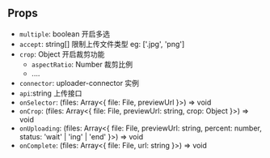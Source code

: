 ## Props

- `multiple`: boolean 开启多选
- `accept`: string[] 限制上传文件类型 eg: ['.jpg', 'png']
- `crop`: Object 开启裁剪功能
  - `aspectRatio`: Number 裁剪比例
  - ....
- `connector`: uploader-connector 实例
- `api`:string 上传接口
- `onSelector`: (files: Array<{ file: File, previewUrl }>) => void
- `onCrop`: (files: Array<{ file: File, previewUrl: string, crop: Object }>) => void
- `onUploading`: (files: Array<{ file: File, previewUrl: string, percent: number, status: 'wait' | 'ing' | 'end' }>) => void
- `onComplete`: (files: Array<{ file: File, url: string }>) => void
